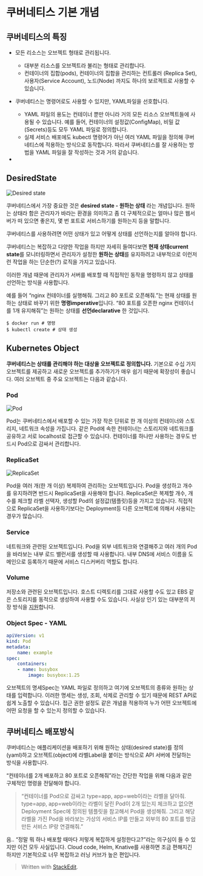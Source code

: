 # 쿠버네티스 기본 개념

## 쿠버네티스의 특징

* 모든 리소스는 오브젝트 형태로 관리됩니다.
	* 대부분 리소스를 오브젝트라 불리는 형태로 관리합니다. 
	* 컨테이너의 집합(pods), 컨테이너의 집합을 관리하는 컨트롤러 (Replica Set), 사용자(Service Account), 노드(Node) 까지도 하나의 보르젝트로 사용할 수 있습니다.
* 쿠버네티스는 명령어로도 사용할 수 있지만, YAML파일을 선호합니다.
	*  YAML 파일의 용도는 컨테이너 뿐만 아니라 거의 모든 리소스 오브젝트들에 사용될 수 있습니다. 예를 들어, 컨테이너의 설정값(ConfigMap), 비밀 값(Secrets)등도 모두 YAML 파일로 정의합니다.
	* 실제 서비스 배포에도 kubectl 명령어가 아닌 여러 YAML 파일을 정의해 쿠버네티스에 적용하는 방식으로 동작합니다. 따라서 쿠버네티스를 잘 사용하는 방법을 YAML 파일을 잘 작성하는 것과 거의 같습니다.




* 

## DesiredState

![Desired state](https://subicura.com/assets/article_images/2019-05-19-kubernetes-basic-1/desired-state.png)

쿠버네티스에서 가장 중요한 것은  **desired state - 원하는 상태**  라는 개념입니다. 원하는 상태라 함은 관리자가 바라는 환경을 의미하고 좀 더 구체적으로는 얼마나 많은 웹서버가 떠 있으면 좋은지, 몇 번 포트로 서비스하기를 원하는지 등을 말합니다.

 쿠버네티스를 사용하려면 어떤 상태가 있고 어떻게 상태를 선언하는지를 알아야 합니다.

쿠버네티스는 복잡하고 다양한 작업을 하지만 자세히 들여다보면  **현재 상태current state**를 모니터링하면서 관리자가 설정한  **원하는 상태**를 유지하려고 내부적으로 이런저런 작업을 하는 단순한(?) 로직을 가지고 있습니다.

이러한 개념 때문에 관리자가 서버를 배포할 때 직접적인 동작을 명령하지 않고 상태를 선언하는 방식을 사용합니다. 

예를 들어 “nginx 컨테이너를 실행해줘. 그리고 80 포트로 오픈해줘.”는 현재 상태를 원하는 상태로 바꾸기 위한  **명령imperative**입니다. 
“80 포트를 오픈한 nginx 컨테이너를 1개 유지해줘”는 원하는 상태를  **선언declarative**  한 것입니다.  

```
$ docker run # 명령
$ kubectl create # 상태 생성
```

## Kubernetes Object

**쿠버네티스는 상태를 관리해야 하는 대상을 오브젝트로 정의합니다.** 기본으로 수십 가지 오브젝트를 제공하고 새로운 오브젝트를 추가하기가 매우 쉽기 때문에 확장성이 좋습니다. 여러 오브젝트 중 주요 오브젝트는 다음과 같습니다.


###  Pod

![Pod](https://subicura.com/assets/article_images/2019-05-19-kubernetes-basic-1/pod.png)

Pod는 쿠버네티스에서 배포할 수 있는 가장 작은 단위로 한 개 이상의 컨테이너와 스토리지, 네트워크 속성을 가집니다. 
같은 Pod에 속한 컨테이너는 스토리지와 네트워크를 공유하고 서로 localhost로 접근할 수 있습니다. 컨테이너를 하나만 사용하는 경우도 반드시 Pod으로 감싸서 관리합니다.

### ReplicaSet

![ReplicaSet](https://subicura.com/assets/article_images/2019-05-19-kubernetes-basic-1/replicaset.png)

Pod을 여러 개(한 개 이상) 복제하여 관리하는 오브젝트입니다. Pod을 생성하고 개수를 유지하려면 반드시 ReplicaSet을 사용해야 합니다. ReplicaSet은 복제할 개수, 개수를 체크할 라벨 선택자, 생성할 Pod의 설정값(템플릿)등을 가지고 있습니다. 직접적으로 ReplicaSet을 사용하기보다는 Deployment등 다른 오브젝트에 의해서 사용되는 경우가 많습니다.

### Service
네트워크와 관련된 오브젝트입니다. Pod을 외부 네트워크와 연결해주고 여러 개의 Pod을 바라보는 내부 로드 밸런서를 생성할 때 사용합니다. 내부 DNS에 서비스 이름을 도메인으로 등록하기 때문에 서비스 디스커버리 역할도 합니다.

### Volume

저장소와 관련된 오브젝트입니다. 호스트 디렉토리를 그대로 사용할 수도 있고 EBS 같은 스토리지를 동적으로 생성하여 사용할 수도 있습니다. 사실상 인기 있는 대부분의 저장 방식을  [지원](https://kubernetes.io/docs/concepts/storage/#types-of-volumes)합니다.

### Object Spec - YAML

```yaml
apiVersion: v1
kind: Pod
metadata:
    name: example
spec:
    containers:
    - name: busybox
        image: busybox:1.25
```


오브젝트의 명세Spec는 YAML 파일로 정의하고 여기에 오브젝트의 종류와 원하는 상태를 입력합니다. 이러한 명세는 생성, 조회, 삭제로 관리할 수 있기 때문에 REST API로 쉽게 노출할 수 있습니다. 접근 권한 설정도 같은 개념을 적용하여 누가 어떤 오브젝트에 어떤 요청을 할 수 있는지 정의할 수 있습니다.

## 쿠버네티스 배포방식

쿠버네티스는 애플리케이션을 배포하기 위해 원하는 상태(desired state)를 정의(yaml)하고  오브젝트(object)에 라벨Label을 붙이는 방식으로  API 서버에 전달하는 방식을 사용합니다.

“컨테이너를 2개 배포하고 80 포트로 오픈해줘”라는 간단한 작업을 위해 다음과 같은 구체적인 명령을 전달해야 합니다.

> “컨테이너를 Pod으로 감싸고 type=app, app=web이라는 라벨을 달아줘. type=app, app=web이라는 라벨이 달린 Pod이 2개 있는지 체크하고 없으면 Deployment Spec에 정의된 템플릿을 참고해서 Pod을 생성해줘. 그리고 해당 라벨을 가진 Pod을 바라보는 가상의 서비스 IP를 만들고 외부의 80 포트를 방금 만든 서비스 IP랑 연결해줘.”


음.. “정말 뭐 하나 배포할 때마다 저렇게 복잡하게 설정한다고?”라는 의구심이 들 수 있지만 이건 모두 사실입니다. Cloud code, Helm, Knative를 사용하면 조금 편해지긴 하지만 기본적으로 너무 복잡하고 러닝 커브가 높은 편입니다.


> Written with [StackEdit](https://stackedit.io/).
<!--stackedit_data:
eyJoaXN0b3J5IjpbNDU2Nzg3Nzk1XX0=
-->